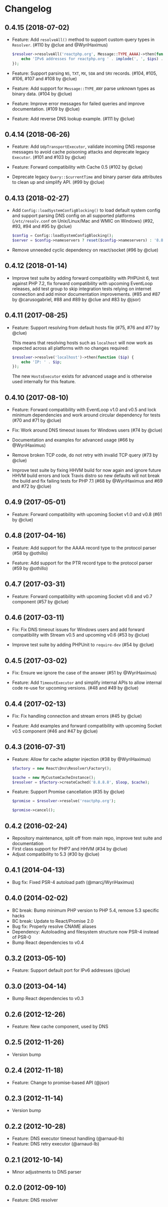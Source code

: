 # Changelog

## 0.4.15 (2018-07-02)

*   Feature: Add `resolveAll()` method to support custom query types in `Resolver`.
    (#110 by @clue and @WyriHaximus)

    ```php
    $resolver->resolveAll('reactphp.org', Message::TYPE_AAAA)->then(function ($ips) {
        echo 'IPv6 addresses for reactphp.org ' . implode(', ', $ips) . PHP_EOL;
    });
    ```

*   Feature: Support parsing `NS`, `TXT`, `MX`, `SOA` and `SRV` records.
    (#104, #105, #106, #107 and #108 by @clue)

*   Feature: Add support for `Message::TYPE_ANY` parse unknown types as binary data.
    (#104 by @clue)

*   Feature: Improve error messages for failed queries and improve documentation.
    (#109 by @clue)

*   Feature: Add reverse DNS lookup example.
    (#111 by @clue)

## 0.4.14 (2018-06-26)

*   Feature: Add `UdpTransportExecutor`, validate incoming DNS response messages
    to avoid cache poisoning attacks and deprecate legacy `Executor`.
    (#101 and #103 by @clue)

*   Feature: Forward compatibility with Cache 0.5
    (#102 by @clue)

*   Deprecate legacy `Query::$currentTime` and binary parser data attributes to clean up and simplify API.
    (#99 by @clue)

## 0.4.13 (2018-02-27)

*   Add `Config::loadSystemConfigBlocking()` to load default system config
    and support parsing DNS config on all supported platforms
    (`/etc/resolv.conf` on Unix/Linux/Mac and WMIC on Windows)
    (#92, #93, #94 and #95 by @clue)

    ```php
    $config = Config::loadSystemConfigBlocking();
    $server = $config->nameservers ? reset($config->nameservers) : '8.8.8.8';
    ```

*   Remove unneeded cyclic dependency on react/socket
    (#96 by @clue)

## 0.4.12 (2018-01-14)

*   Improve test suite by adding forward compatibility with PHPUnit 6,
    test against PHP 7.2, fix forward compatibility with upcoming EventLoop releases,
    add test group to skip integration tests relying on internet connection
    and add minor documentation improvements.
    (#85 and #87 by @carusogabriel, #88 and #89 by @clue and #83 by @jsor)

## 0.4.11 (2017-08-25)

*   Feature: Support resolving from default hosts file
    (#75, #76 and #77 by @clue)

    This means that resolving hosts such as `localhost` will now work as
    expected across all platforms with no changes required:

    ```php
    $resolver->resolve('localhost')->then(function ($ip) {
        echo 'IP: ' . $ip;
    });
    ```

    The new `HostsExecutor` exists for advanced usage and is otherwise used
    internally for this feature.

## 0.4.10 (2017-08-10)

* Feature: Forward compatibility with EventLoop v1.0 and v0.5 and 
  lock minimum dependencies and work around circular dependency for tests
  (#70 and #71 by @clue)

* Fix: Work around DNS timeout issues for Windows users
  (#74 by @clue)

* Documentation and examples for advanced usage
  (#66 by @WyriHaximus)

* Remove broken TCP code, do not retry with invalid TCP query
  (#73 by @clue)

* Improve test suite by fixing HHVM build for now again and ignore future HHVM build errors and
  lock Travis distro so new defaults will not break the build and
  fix failing tests for PHP 7.1
  (#68 by @WyriHaximus and #69 and #72 by @clue)

## 0.4.9 (2017-05-01)

* Feature: Forward compatibility with upcoming Socket v1.0 and v0.8
  (#61 by @clue)

## 0.4.8 (2017-04-16)

* Feature: Add support for the AAAA record type to the protocol parser
  (#58 by @othillo)

* Feature: Add support for the PTR record type to the protocol parser
  (#59 by @othillo)

## 0.4.7 (2017-03-31)

* Feature: Forward compatibility with upcoming Socket v0.6 and v0.7 component
  (#57 by @clue)

## 0.4.6 (2017-03-11)

* Fix: Fix DNS timeout issues for Windows users and add forward compatibility
  with Stream v0.5 and upcoming v0.6
  (#53 by @clue)

* Improve test suite by adding PHPUnit to `require-dev`
  (#54 by @clue)

## 0.4.5 (2017-03-02)

* Fix: Ensure we ignore the case of the answer
  (#51 by @WyriHaximus)

* Feature: Add `TimeoutExecutor` and simplify internal APIs to allow internal
  code re-use for upcoming versions.
  (#48 and #49 by @clue)

## 0.4.4 (2017-02-13)

* Fix: Fix handling connection and stream errors
  (#45 by @clue)

* Feature: Add examples and forward compatibility with upcoming Socket v0.5 component
  (#46 and #47 by @clue)

## 0.4.3 (2016-07-31)

* Feature: Allow for cache adapter injection (#38 by @WyriHaximus)

  ```php
  $factory = new React\Dns\Resolver\Factory();

  $cache = new MyCustomCacheInstance();
  $resolver = $factory->createCached('8.8.8.8', $loop, $cache);
  ```

* Feature: Support Promise cancellation (#35 by @clue)

  ```php
  $promise = $resolver->resolve('reactphp.org');

  $promise->cancel();
  ```

## 0.4.2 (2016-02-24)

* Repository maintenance, split off from main repo, improve test suite and documentation
* First class support for PHP7 and HHVM (#34 by @clue)
* Adjust compatibility to 5.3 (#30 by @clue)

## 0.4.1 (2014-04-13)

* Bug fix: Fixed PSR-4 autoload path (@marcj/WyriHaximus)

## 0.4.0 (2014-02-02)

* BC break: Bump minimum PHP version to PHP 5.4, remove 5.3 specific hacks
* BC break: Update to React/Promise 2.0
* Bug fix: Properly resolve CNAME aliases
* Dependency: Autoloading and filesystem structure now PSR-4 instead of PSR-0
* Bump React dependencies to v0.4

## 0.3.2 (2013-05-10)

* Feature: Support default port for IPv6 addresses (@clue)

## 0.3.0 (2013-04-14)

* Bump React dependencies to v0.3

## 0.2.6 (2012-12-26)

* Feature: New cache component, used by DNS

## 0.2.5 (2012-11-26)

* Version bump

## 0.2.4 (2012-11-18)

* Feature: Change to promise-based API (@jsor)

## 0.2.3 (2012-11-14)

* Version bump

## 0.2.2 (2012-10-28)

* Feature: DNS executor timeout handling (@arnaud-lb)
* Feature: DNS retry executor (@arnaud-lb)

## 0.2.1 (2012-10-14)

* Minor adjustments to DNS parser

## 0.2.0 (2012-09-10)

* Feature: DNS resolver
